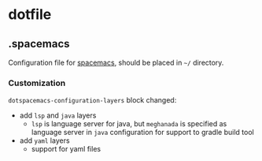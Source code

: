 # dotfile

## .spacemacs

Configuration file for [spacemacs](https://spacemacs.org), should be placed in `~/` directory.

### Customization

`dotspacemacs-configuration-layers` block changed:

- add `lsp` and `java` layers
  - `lsp` is language server for java, but `meghanada` is specified as language server in `java` configuration for support to gradle build tool
- add `yaml` layers
  - support for yaml files
